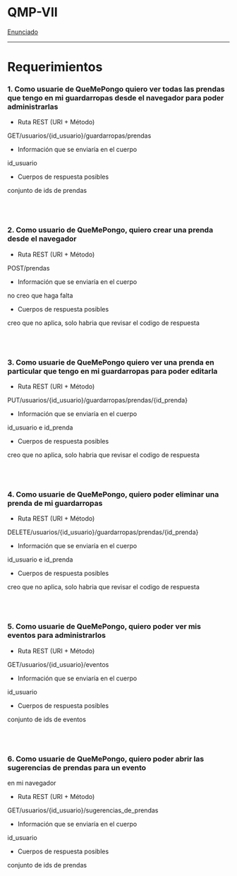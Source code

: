 # QMP-VII

[Enunciado](https://docs.google.com/document/d/1ERlDghk47Yc1_V1SQ7oCnZAC4bubHx7ZhQXS3naKMJA/edit#)

---

# Requerimientos

### 1. Como usuarie de QueMePongo quiero ver todas las prendas que tengo en mi guardarropas desde el navegador para poder administrarlas

+ Ruta REST (URI + Método)

GET/usuarios/{id_usuario}/guardarropas/prendas

+ Información que se enviaría en el cuerpo

id_usuario

+ Cuerpos de respuesta posibles

conjunto de ids de prendas

<br/>
<br/>

### 2. Como usuario de QueMePongo, quiero crear una prenda desde el navegador

+ Ruta REST (URI + Método)

POST/prendas

+ Información que se enviaría en el cuerpo

no creo que haga falta

+ Cuerpos de respuesta posibles

creo que no aplica, solo habria que revisar el codigo de respuesta

<br/>
<br/>

### 3. Como usuarie de QueMePongo quiero ver una prenda en particular que tengo en mi guardarropas para poder editarla

+ Ruta REST (URI + Método)

PUT/usuarios/{id_usuario}/guardarropas/prendas/{id_prenda}

+ Información que se enviaría en el cuerpo

id_usuario e id_prenda

+ Cuerpos de respuesta posibles

creo que no aplica, solo habria que revisar el codigo de respuesta

<br/>
<br/>

### 4. Como usuarie de QueMePongo, quiero poder eliminar una prenda de mi guardarropas

+ Ruta REST (URI + Método)

DELETE/usuarios/{id_usuario}/guardarropas/prendas/{id_prenda}

+ Información que se enviaría en el cuerpo

id_usuario e id_prenda

+ Cuerpos de respuesta posibles

creo que no aplica, solo habria que revisar el codigo de respuesta

<br/>
<br/>

### 5. Como usuarie de QueMePongo, quiero poder ver mis eventos para administrarlos

+ Ruta REST (URI + Método)

GET/usuarios/{id_usuario}/eventos

+ Información que se enviaría en el cuerpo

id_usuario

+ Cuerpos de respuesta posibles

conjunto de ids de eventos

<br/>
<br/>

### 6. Como usuarie de QueMePongo, quiero poder abrir las sugerencias de prendas para un evento 
en mi navegador

+ Ruta REST (URI + Método)

GET/usuarios/{id_usuario}/sugerencias_de_prendas

+ Información que se enviaría en el cuerpo

id_usuario

+ Cuerpos de respuesta posibles

conjunto de ids de prendas

<br/>
<br/>

